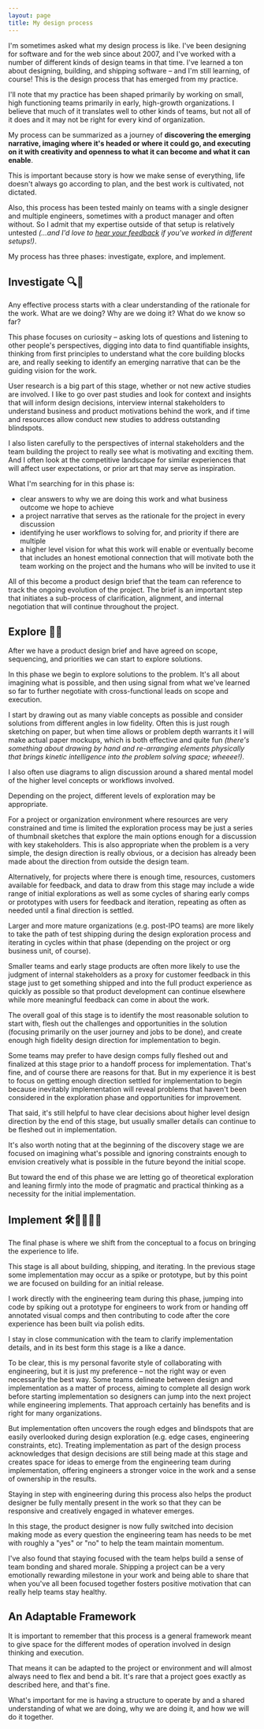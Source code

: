 ```yaml
---
layout: page
title: My design process
---
```


I'm sometimes asked what my design process is like. I've been designing for software and for the web since about 2007, and I've worked with a number of different kinds of design teams in that time. I've learned a ton about designing, building, and shipping software – and I'm still learning, of course! This is the design process that has emerged from my practice.

I'll note that my practice has been shaped primarily by working on small, high functioning teams primarily in early, high-growth organizations. I believe that much of it translates well to other kinds of teams, but not all of it does and it may not be right for every kind of organization.

My process can be summarized as a journey of **discovering the emerging narrative, imaging where it's headed or where it could go, and executing on it with creativity and openness to what it can become and what it can enable**. 

This is important because story is how we make sense of everything, life doesn't always go according to plan, and the best work is cultivated, not dictated.

Also, this process has been tested mainly on teams with a single designer and multiple engineers, sometimes with a product manager and often without. So I admit that my expertise outside of that setup is relatively untested *(…and I'd love to [hear your feedback](mailto:jglovier+designprocessfeedback@gmail.com) if you've worked in different setups!)*.

My process has three phases: investigate, explore, and implement.

## Investigate 🔍👀

Any effective process starts with a clear understanding of the rationale for the work. What are we doing? Why are we doing it? What do we know so far?

This phase focuses on curiosity – asking lots of questions and listening to other people's perspectives, digging into data to find quantifiable insights, thinking from first principles to understand what the core building blocks are, and really seeking to identify an emerging narrative that can be the guiding vision for the work.

User research is a big part of this stage, whether or not new active studies are involved. I like to go over past studies and look for context and insights that will inform design decisions, interview internal stakeholders to understand business and product motivations behind the work, and if time and resources allow conduct new studies to address outstanding blindspots.

I also listen carefully to the perspectives of internal stakeholders and the team building the project to really see what is motivating and exciting them. And I often look at the competitive landscape for similar experiences that will affect user expectations, or prior art that may serve as inspiration.

What I'm searching for in this phase is:
- clear answers to why we are doing this work and what business outcome we hope to achieve
- a project narrative that serves as the rationale for the project in every discussion
- identifying he user workflows to solving for, and priority if there are multiple
- a higher level vision for what this work will enable or eventually become that includes an honest emotional connection that will motivate both the team working on the project and the humans who will be invited to use it

All of this become a product design brief that the team can reference to track the ongoing evolution of the project. The brief is an important step that initiates a sub-process of clarification, alignment, and internal negotiation that will continue throughout the project.

## Explore 🤔💭

After we have a product design brief and have agreed on scope, sequencing, and priorities we can start to explore solutions.

In this phase we begin to explore solutions to the problem. It's all about imagining what is possible, and then using signal from what we've learned so far to further negotiate with cross-functional leads on scope and execution.

I start by drawing out as many viable concepts as possible and consider solutions from different angles in low fidelity. Often this is just rough sketching on paper, but when time allows or problem depth warrants it I will make actual paper mockups, which is both effective and quite fun *(there's something about drawing by hand and re-arranging elements physically that brings kinetic intelligence into the problem solving space; wheeee!)*.

I also often use diagrams to align discussion around a shared mental model of the higher level concepts or workflows involved.

Depending on the project, different levels of exploration may be appropriate.

For a project or organization environment where resources are very constrained and time is limited the exploration process may be just a series of thumbnail sketches that explore the main options enough for a discussion with key stakeholders. This is also appropriate when the problem is a very simple, the design direction is really obvious, or a decision has already been made about the direction from outside the design team.

Alternatively, for projects where there is enough time, resources, customers available for feedback, and data to draw from this stage may include a wide range of initial explorations as well as some cycles of sharing early comps or prototypes with users for feedback and iteration, repeating as often as needed until a final direction is settled.

Larger and more mature organizations (e.g. post-IPO teams) are more likely to take the path of test shipping during the design exploration process and iterating in cycles within that phase (depending on the project or org business unit, of course). 

Smaller teams and early stage products are often more likely to use the judgment of internal stakeholders as a proxy for customer feedback in this stage just to get something shipped and into the full product experience as quickly as possible so that product development can continue elsewhere while more meaningful feedback can come in about the work.

The overall goal of this stage is to identify the most reasonable solution to start with, flesh out the challenges and opportunities in the solution (focusing primarily on the user journey and jobs to be done), and create enough high fidelity design direction for implementation to begin.

Some teams may prefer to have design comps fully fleshed out and finalized at this stage prior to a handoff process for implementation. That's fine, and of course there are reasons for that. But in my experience it is best to focus on getting enough direction settled for implementation to begin because inevitably implementation will reveal problems that haven't been considered in the exploration phase and opportunities for improvement. 

That said, it's still helpful to have clear decisions about higher level design direction by the end of this stage, but usually smaller details can continue to be fleshed out in implementation.

It's also worth noting that at the beginning of the discovery stage we are focused on imagining what's possible and ignoring constraints enough to envision creatively what is possible in the future beyond the initial scope. 

But toward the end of this phase we are letting go of theoretical exploration and leaning firmly into the mode of pragmatic and practical thinking as a necessity for the initial implementation.

## Implement 🛠💃🏽🕺🏾

The final phase is where we shift from the conceptual to a focus on bringing the experience to life.

This stage is all about building, shipping, and iterating. In the previous stage some implementation may occur as a spike or prototype, but by this point we are focused on building for an initial release.

I work directly with the engineering team during this phase, jumping into code by spiking out a prototype for engineers to work from or handing off annotated visual comps and then contributing to code after the core experience has been built via polish edits. 

I stay in close communication with the team to clarify implementation details, and in its best form this stage is a like a dance.

To be clear, this is my personal favorite style of collaborating with engineering, but it is just my preference – not the right way or even necessarily the best way. Some teams delineate between design and implementation as a matter of process, aiming to complete all design work before starting implementation so designers can jump into the next project while engineering implements. That approach certainly has benefits and is right for many organizations.

But implementation often uncovers the rough edges and blindspots that are easily overlooked during design exploration (e.g. edge cases, engineering constraints, etc). Treating implementation as part of the design process acknowledges that design decisions are still being made at this stage and creates space for ideas to emerge from the engineering team during implementation, offering engineers a stronger voice in the work and a sense of ownership in the results.

Staying in step with engineering during this process also helps the product designer be fully mentally present in the work so that they can be responsive and creatively engaged in whatever emerges.

In this stage, the product designer is now fully switched into decision making mode as every question the engineering team has needs to be met with roughly a "yes" or "no" to help the team maintain momentum.

I've also found that staying focused with the team helps build a sense of team bonding and shared morale. Shipping a project can be a very emotionally rewarding milestone in your work and being able to share that when you've all been focused together fosters positive motivation that can really help teams stay healthy.

## An Adaptable Framework

It is important to remember that this process is a general framework meant to give space for the different modes of operation involved in design thinking and execution.

That means it can be adapted to the project or environment and will almost always need to flex and bend a bit. It's rare that a project goes exactly as described here, and that's fine. 

What's important for me is having a structure to operate by and a shared understanding of what we are doing, why we are doing it, and how we will do it together.